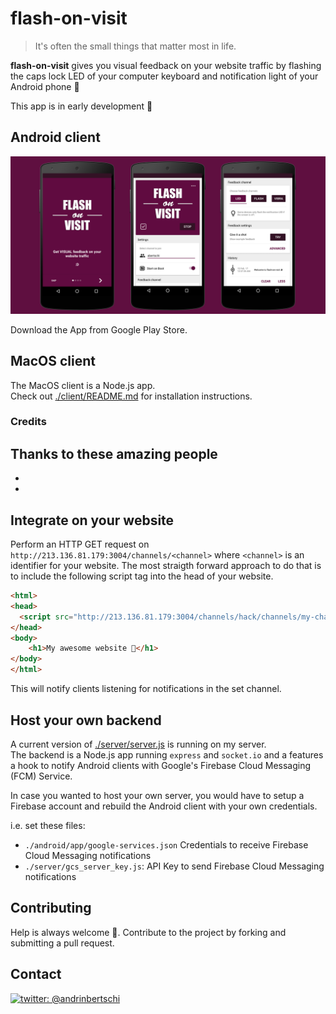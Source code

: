# flash-on-visit

> It's often the small things that matter most in life.  

**flash-on-visit** gives you visual feedback on your website traffic by flashing the caps lock LED of your computer keyboard and notification light of your Android phone :yellow_heart:


This app is in early development :feet:

## Android client

<p align="center">
  <img src='.github/phone_showcase.png' />
</p>

Download the App from Google Play Store.

## MacOS client
The MacOS client is a Node.js app.  
Check out [./client/README.md](client/README.md) for installation instructions.

### Credits
Thanks to these amazing people
- 
-
-

## Integrate on your website
Perform an HTTP GET request on `http://213.136.81.179:3004/channels/<channel>` where `<channel>` is an identifier for your website. The most straigth forward approach to do that is to include the following script tag into the head of your website.

```html
<html>
<head>
  <script src="http://213.136.81.179:3004/channels/hack/channels/my-channel-identifier"/></script>
</head>
<body>
    <h1>My awesome website 🚀</h1>
</body>
</html>
```

This will notify clients listening for notifications in the set channel.

## Host your own backend
A current version of [./server/server.js](server/server.js) is running on my server.  
The backend is a Node.js app running `express` and `socket.io` and a features a hook to notify Android clients
with Google's Firebase Cloud Messaging (FCM) Service. 

In case you wanted to host your own server, you would have to setup a Firebase account and rebuild the Android client with your own credentials.

i.e. set these files:
- `./android/app/google-services.json` Credentials to receive Firebase Cloud Messaging notifications
- `./server/gcs_server_key.js`: API Key to send Firebase Cloud Messaging notifications

## Contributing

Help is always welcome :yellow_heart:. Contribute to the project by forking and submitting a pull request.

## Contact
[![twitter: @andrinbertschi]( https://img.shields.io/badge/twitter-andrinbertschi-yellow.svg?style=flat-square)](http://twitter.com/andrinbertschi)
